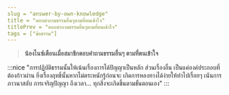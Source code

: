 ```yaml
---
slug = "answer-by-own-knowledge"
title = "ตอบคำถามธรรมอื่นๆตามที่ตนเข้าใจ"
titlePrev = "ตอบคำถามธรรมอื่นๆตามที่ตนเข้าใจ"
tags = ["ข้อธรรม"]
---
```


> **น้องไนซ์เตือนเมื่อสมาชิกตอบคำถามธรรมอื่นๆ ตามที่ตนเข้าใจ**

:::nice
"การปฏิบัติธรรมนั้นให้เน้นเรื่องการได้ปัญญาเป็นหลัก ส่วนเรื่องอื่น
เป็นแค่องค์ประกอบที่ต้องก้าวผ่าน ยิ่งเรื่องฤทธิ์นั้นหากไม่ตระหนักรู้ก่อนจะ
เกิดการหลงทางได้ง่ายให้ทำไปเรื่อยๆ เนันการภาวนาสลับ การเจริญปัญญา
ถึงเวลา... ทุกสิ่งจะเกิดขึ้นตามขั้นตอนเอง"
:::
